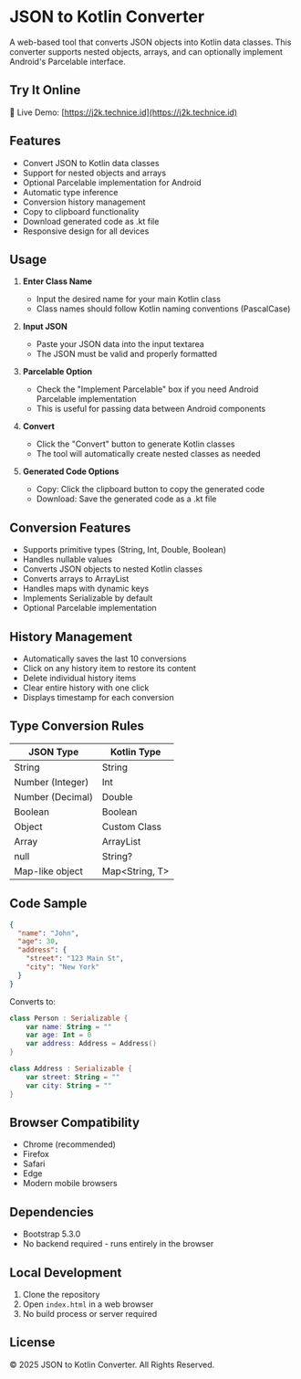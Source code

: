 # JSON to Kotlin Converter

A web-based tool that converts JSON objects into Kotlin data classes. This converter supports nested objects, arrays, and can optionally implement Android's Parcelable interface.

## Try It Online

🚀 Live Demo: [https://j2k.technice.id](https://j2k.technice.id)

## Features

- Convert JSON to Kotlin data classes
- Support for nested objects and arrays
- Optional Parcelable implementation for Android
- Automatic type inference
- Conversion history management
- Copy to clipboard functionality
- Download generated code as .kt file
- Responsive design for all devices

## Usage

1. **Enter Class Name**
   - Input the desired name for your main Kotlin class
   - Class names should follow Kotlin naming conventions (PascalCase)

2. **Input JSON**
   - Paste your JSON data into the input textarea
   - The JSON must be valid and properly formatted

3. **Parcelable Option**
   - Check the "Implement Parcelable" box if you need Android Parcelable implementation
   - This is useful for passing data between Android components

4. **Convert**
   - Click the "Convert" button to generate Kotlin classes
   - The tool will automatically create nested classes as needed

5. **Generated Code Options**
   - Copy: Click the clipboard button to copy the generated code
   - Download: Save the generated code as a .kt file

## Conversion Features

- Supports primitive types (String, Int, Double, Boolean)
- Handles nullable values
- Converts JSON objects to nested Kotlin classes
- Converts arrays to ArrayList<T>
- Handles maps with dynamic keys
- Implements Serializable by default
- Optional Parcelable implementation

## History Management

- Automatically saves the last 10 conversions
- Click on any history item to restore its content
- Delete individual history items
- Clear entire history with one click
- Displays timestamp for each conversion

## Type Conversion Rules

| JSON Type | Kotlin Type |
|-----------|-------------|
| String | String |
| Number (Integer) | Int |
| Number (Decimal) | Double |
| Boolean | Boolean |
| Object | Custom Class |
| Array | ArrayList<T> |
| null | String? |
| Map-like object | Map<String, T> |

## Code Sample

```json
{
  "name": "John",
  "age": 30,
  "address": {
    "street": "123 Main St",
    "city": "New York"
  }
}
```

Converts to:

```kotlin
class Person : Serializable {
    var name: String = ""
    var age: Int = 0
    var address: Address = Address()
}

class Address : Serializable {
    var street: String = ""
    var city: String = ""
}
```

## Browser Compatibility

- Chrome (recommended)
- Firefox
- Safari
- Edge
- Modern mobile browsers

## Dependencies

- Bootstrap 5.3.0
- No backend required - runs entirely in the browser

## Local Development

1. Clone the repository
2. Open `index.html` in a web browser
3. No build process or server required

## License

© 2025 JSON to Kotlin Converter. All Rights Reserved.
